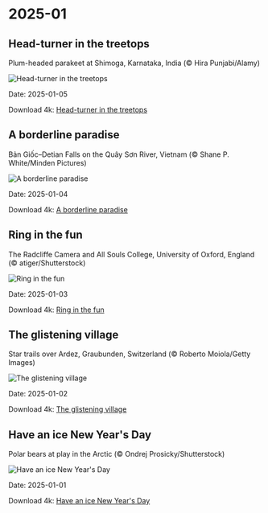 # 2025-01

## Head-turner in the treetops

Plum-headed parakeet at Shimoga, Karnataka, India (© Hira Punjabi/Alamy)

![Head-turner in the treetops](https://bing.com/th?id=OHR.PlumParakeet_EN-US9359235355_UHD.jpg&rf=LaDigue_UHD.jpg&pid=hp&w=1024&h=576&rs=1&c=4)

Date: 2025-01-05

Download 4k: [Head-turner in the treetops](https://bing.com/th?id=OHR.PlumParakeet_EN-US9359235355_UHD.jpg&rf=LaDigue_UHD.jpg&pid=hp&w=3840&h=2160&rs=1&c=4)

## A borderline paradise

Bản Giốc–Detian Falls on the Quây Sơn River, Vietnam (© Shane P. White/Minden Pictures)

![A borderline paradise](https://bing.com/th?id=OHR.VietnamFalls_EN-US9133406245_UHD.jpg&rf=LaDigue_UHD.jpg&pid=hp&w=1024&h=576&rs=1&c=4)

Date: 2025-01-04

Download 4k: [A borderline paradise](https://bing.com/th?id=OHR.VietnamFalls_EN-US9133406245_UHD.jpg&rf=LaDigue_UHD.jpg&pid=hp&w=3840&h=2160&rs=1&c=4)

## Ring in the fun

The Radcliffe Camera and All Souls College, University of Oxford, England (© atiger/Shutterstock)

![Ring in the fun](https://bing.com/th?id=OHR.TolkienOxford_EN-US6755564963_UHD.jpg&rf=LaDigue_UHD.jpg&pid=hp&w=1024&h=576&rs=1&c=4)

Date: 2025-01-03

Download 4k: [Ring in the fun](https://bing.com/th?id=OHR.TolkienOxford_EN-US6755564963_UHD.jpg&rf=LaDigue_UHD.jpg&pid=hp&w=3840&h=2160&rs=1&c=4)

## The glistening village

Star trails over Ardez, Graubunden, Switzerland (© Roberto Moiola/Getty Images)

![The glistening village](https://bing.com/th?id=OHR.ArdezSwitzerland_EN-US8405268165_UHD.jpg&rf=LaDigue_UHD.jpg&pid=hp&w=1024&h=576&rs=1&c=4)

Date: 2025-01-02

Download 4k: [The glistening village](https://bing.com/th?id=OHR.ArdezSwitzerland_EN-US8405268165_UHD.jpg&rf=LaDigue_UHD.jpg&pid=hp&w=3840&h=2160&rs=1&c=4)

## Have an ice New Year's Day

Polar bears at play in the Arctic (© Ondrej Prosicky/Shutterstock)

![Have an ice New Year's Day](https://bing.com/th?id=OHR.PolarBearSwim_EN-US7610036047_UHD.jpg&rf=LaDigue_UHD.jpg&pid=hp&w=1024&h=576&rs=1&c=4)

Date: 2025-01-01

Download 4k: [Have an ice New Year's Day](https://bing.com/th?id=OHR.PolarBearSwim_EN-US7610036047_UHD.jpg&rf=LaDigue_UHD.jpg&pid=hp&w=3840&h=2160&rs=1&c=4)

